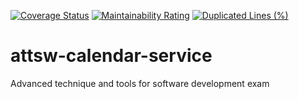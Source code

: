 [![Coverage Status](https://coveralls.io/repos/github/dariomariani/attsw-calendar-service/badge.svg?branch=master)](https://coveralls.io/github/dariomariani/attsw-calendar-service?branch=master) [![Maintainability Rating](https://sonarcloud.io/api/project_badges/measure?project=dariomariani_attsw-calendar-service&metric=sqale_rating)](https://sonarcloud.io/summary/new_code?id=dariomariani_attsw-calendar-service) [![Duplicated Lines (%)](https://sonarcloud.io/api/project_badges/measure?project=dariomariani_attsw-calendar-service&metric=duplicated_lines_density)](https://sonarcloud.io/summary/new_code?id=dariomariani_attsw-calendar-service)

# attsw-calendar-service
Advanced technique and tools for software development exam
